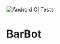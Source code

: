 ![Android CI Tests](https://github.com/lo1414ful/BarBot/workflows/Android%20CI%20Tests/badge.svg)

# BarBot

